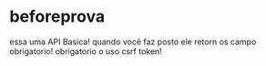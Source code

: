 # beforeprova
essa uma API Basica!
quando você faz posto ele retorn os campo obrigatorio!
obrigatorio o  uso csrf token!
 
